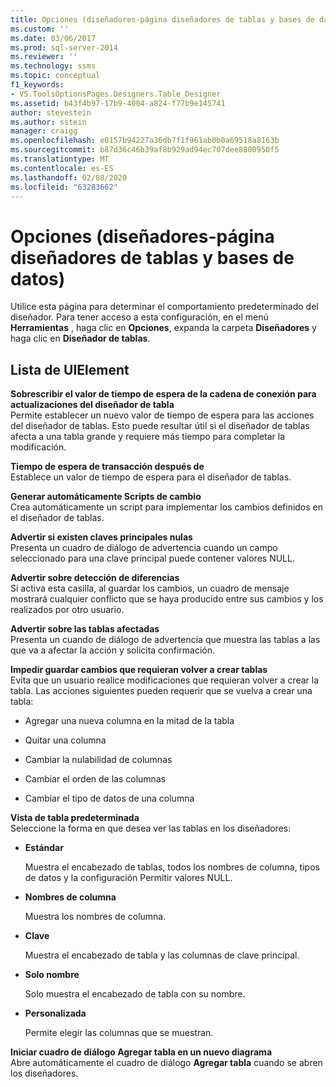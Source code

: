 ```yaml
---
title: Opciones (diseñadores-página diseñadores de tablas y bases de datos) | Microsoft Docs
ms.custom: ''
ms.date: 03/06/2017
ms.prod: sql-server-2014
ms.reviewer: ''
ms.technology: ssms
ms.topic: conceptual
f1_keywords:
- VS.ToolsOptionsPages.Designers.Table_Designer
ms.assetid: b43f4b97-17b9-4004-a824-f77b9e145741
author: stevestein
ms.author: sstein
manager: craigg
ms.openlocfilehash: e0157b94227a36db7f1f961ab0b0a69518a8163b
ms.sourcegitcommit: b87d36c46b39af8b929ad94ec707dee8800950f5
ms.translationtype: MT
ms.contentlocale: es-ES
ms.lasthandoff: 02/08/2020
ms.locfileid: "63283662"
---
```

# <a name="options-designers-table-and-database-designers-page"></a>Opciones (diseñadores-página diseñadores de tablas y bases de datos)
  Utilice esta página para determinar el comportamiento predeterminado del diseñador. Para tener acceso a esta configuración, en el menú **Herramientas** , haga clic en **Opciones**, expanda la carpeta **Diseñadores** y haga clic en **Diseñador de tablas**.  
  
## <a name="uielement-list"></a>Lista de UIElement  
 **Sobrescribir el valor de tiempo de espera de la cadena de conexión para actualizaciones del diseñador de tabla**  
 Permite establecer un nuevo valor de tiempo de espera para las acciones del diseñador de tablas. Esto puede resultar útil si el diseñador de tablas afecta a una tabla grande y requiere más tiempo para completar la modificación.  
  
 **Tiempo de espera de transacción después de**  
 Establece un valor de tiempo de espera para el diseñador de tablas.  
  
 **Generar automáticamente Scripts de cambio**  
 Crea automáticamente un script para implementar los cambios definidos en el diseñador de tablas.  
  
 **Advertir si existen claves principales nulas**  
 Presenta un cuadro de diálogo de advertencia cuando un campo seleccionado para una clave principal puede contener valores NULL.  
  
 **Advertir sobre detección de diferencias**  
 Si activa esta casilla, al guardar los cambios, un cuadro de mensaje mostrará cualquier conflicto que se haya producido entre sus cambios y los realizados por otro usuario.  
  
 **Advertir sobre las tablas afectadas**  
 Presenta un cuando de diálogo de advertencia que muestra las tablas a las que va a afectar la acción y solicita confirmación.  
  
 **Impedir guardar cambios que requieran volver a crear tablas**  
 Evita que un usuario realice modificaciones que requieran volver a crear la tabla. Las acciones siguientes pueden requerir que se vuelva a crear una tabla:  
  
-   Agregar una nueva columna en la mitad de la tabla  
  
-   Quitar una columna  
  
-   Cambiar la nulabilidad de columnas  
  
-   Cambiar el orden de las columnas  
  
-   Cambiar el tipo de datos de una columna  
  
 **Vista de tabla predeterminada**  
 Seleccione la forma en que desea ver las tablas en los diseñadores:  
  
-   **Estándar**  
  
     Muestra el encabezado de tablas, todos los nombres de columna, tipos de datos y la configuración Permitir valores NULL.  
  
-   **Nombres de columna**  
  
     Muestra los nombres de columna.  
  
-   **Clave**  
  
     Muestra el encabezado de tabla y las columnas de clave principal.  
  
-   **Solo nombre**  
  
     Solo muestra el encabezado de tabla con su nombre.  
  
-   **Personalizada**  
  
     Permite elegir las columnas que se muestran.  
  
 **Iniciar cuadro de diálogo Agregar tabla en un nuevo diagrama**  
 Abre automáticamente el cuadro de diálogo **Agregar tabla** cuando se abren los diseñadores.  
  
  
